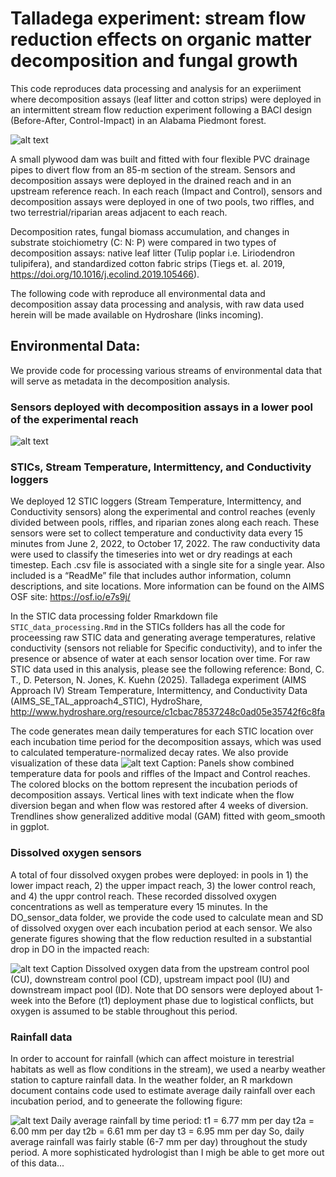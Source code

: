 # Talladega experiment: stream flow reduction effects on organic matter decomposition and fungal growth 
This code reproduces data processing and analysis for an experiiment where decomposition assays (leaf litter and cotton strips) were deployed in an intermittent stream flow reduction experiment following a BACI design (Before-After, Control-Impact) in an Alabama Piedmont forest. 

![alt text](https://ctbond.weebly.com/uploads/1/5/2/6/152638843/editor/d916b34a-3673-4737-b377-cdf6dce7e81e-1-105-c.jpeg?1743361241)

A small plywood dam was built and fitted with four flexible PVC drainage pipes to divert flow from an 85-m section of the stream. Sensors and decomposition assays were deployed in the drained reach and in an upstream reference reach. In each reach (Impact and Control), sensors and decomposition assays were deployed in one of two pools, two riffles, and two terrestrial/riparian areas adjacent to each reach.

Decomposition rates, fungal biomass accumulation, and changes in substrate stoichiometry (C: N: P) were compared in two types of decomposition assays: native leaf litter (Tulip poplar i.e. Liriodendron tulipifera), and standardized cotton fabric strips (Tiegs et. al. 2019, https://doi.org/10.1016/j.ecolind.2019.105466). 

The following code with reproduce all environmental data and decomposition assay data processing and analysis, with raw data used herein will be made available on Hydroshare (links incoming).

## Environmental Data:
We provide code for processing various streams of environmental data that will serve as metadata in the decomposition analysis.

### Sensors deployed with decomposition assays in a lower pool of the experimental reach
![alt text](https://ctbond.weebly.com/uploads/1/5/2/6/152638843/ip1-sensors_orig.png)

### STICs, Stream Temperature, Intermittency, and Conductivity loggers
We deployed 12 STIC loggers (Stream Temperature, Intermittency, and Conductivity sensors) along the experimental and control reaches (evenly divided between pools, riffles, and riparian zones along each reach. These sensors were set to collect temperature and conductivity data every 15 minutes from June 2, 2022, to October 17, 2022. The raw conductivity data were used to classify the timeseries into wet or dry readings at each timestep. Each .csv file is associated with a single site for a single year. Also included is a “ReadMe” file that includes author information, column descriptions, and site locations. More information can be found on the AIMS OSF site: https://osf.io/e7s9j/

In the STIC data processing folder Rmarkdown file `STIC_data_processing.Rmd` in the STICs follders has all the code for proceessing raw STIC data and generating average temperatures, relative conductivity (sensors not reliable for Specific conductivity), and to infer the presence or absence of water at each sensor location over time. For raw STIC data used in this analysis, please see the following reference: 
Bond, C. T., D. Peterson, N. Jones, K. Kuehn (2025). Talladega experiment (AIMS Approach IV) Stream Temperature, Intermittency, and Conductivity Data (AIMS_SE_TAL_approach4_STIC), HydroShare, http://www.hydroshare.org/resource/c1cbac78537248c0ad05e35742f6c8fa

The code generates mean daily temperatures for each STIC location over each incubation time period for the decomposition assays, which was used to calculated temperature-normalized decay rates. We also provide visualization of these data
![alt text](https://ctbond.weebly.com/uploads/1/5/2/6/152638843/screenshot-2025-03-31-at-11-32-45-am_orig.png)
Caption: Panels show combined temperature data for pools and riffles of the Impact and Control reaches. The colored blocks on the bottom represent the incubation periods of decomposition assays. Vertical lines with text indicate when the flow diversion began and when flow was restored after 4 weeks of diversion. Trendlines show generalized additive modal (GAM) fitted with geom_smooth in ggplot. 


### Dissolved oxygen sensors
A total of four dissolved oxygen probes were deployed: in pools in 1) the lower impact reach, 2) the upper impact reach, 3) the lower control reach, and 4) the uppr control reach. These recorded dissolved oxygen concentrations as well as temperature every 15 minutes. In the DO_sensor_data folder, we provide the code used to calculate mean and SD of dissolved oxygen over each incubation period at each sensor. We also generate figures showing that the flow reduction resulted in a substantial drop in DO in the impacted reach:

![alt text](https://ctbond.weebly.com/uploads/1/5/2/6/152638843/screenshot-2025-03-31-at-12-34-03-pm_orig.png)
Caption Dissolved oxygen data from the upstream control pool (CU), downstream control pool (CD), upstream impact pool (IU) and downstream impact pool (ID). Note that DO sensors were deployed about 1-week into the Before (t1) deployment phase due to logistical conflicts, but oxygen is assumed to be stable throughout this period.

### Rainfall data
In order to account for rainfall (which can affect moisture in terestrial habitats as well as flow conditions in the stream), we used a nearby weather station to capture rainfall data. In the weather folder, an R markdown document contains code used to estimate average daily rainfall over each incubation period, and to geneerate the following figure:

![alt text](https://ctbond.weebly.com/uploads/1/5/2/6/152638843/screenshot-2025-03-31-at-3-27-59-pm_orig.png)
Daily average rainfall by time period:
t1 = 6.77 mm per day
t2a = 6.00 mm per day
t2b = 6.61 mm per day
t3 = 6.95 mm per day
So, daily average rainfall was fairly stable (6-7 mm per day) throughout the study period. A more sophisticated hydrologist than I migh be able to get more out of this data...
